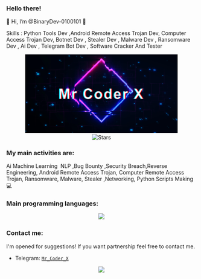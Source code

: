  
 
 ### Hello there! 
👋 Hi, I’m @BinaryDev-0100101 👀 

Skills : Python Tools Dev ,Android Remote Access Trojan Dev, Computer Access Trojan Dev, Botnet Dev , Stealer Dev , Malware Dev , Ransomware Dev , Ai Dev , Telegram Bot Dev , Software Cracker And Tester  

<div align=center style="background-color: transparent;">
	<img style="opacity: 100%;" width="80%" src="coderx.png"/>
</div>
<div align=center style="background-color: transparent;">
	<img alt="Stars" src="https://img.shields.io/github/stars/BinaryDev-0100101?label=stars"/>
</div>
    
### My main activities are:

Ai Machine Learning  NLP ,Bug Bounty ,Security Breach,Reverse Engineering, Android Remote Access Trojan, Computer Remote Access Trojan, Ransomware, Malware, Stealer ,Networking, Python Scripts Making 💻

### Main programming languages:

<div align=center style="background-color: transparent;">
	<img src="https://skillicons.dev/icons?i=c,cpp,cs,java,python,js,c++,c#,html,php"/>
</div>

### Contact me:

I'm opened for suggestions! If you want partnership feel free to contact me.

- Telegram: <a href="https://t.me/Mr_Coder_X">`Mr_Coder_X`</a>

<div align="center" style="background-color: transparent;"><img style="opacity: 100%;" src="https://github-readme-stats.vercel.app/api/top-langs/?username=BinaryDev-0100101&langs_count=4&theme=transparent&bg_color=00000000"/></div>
